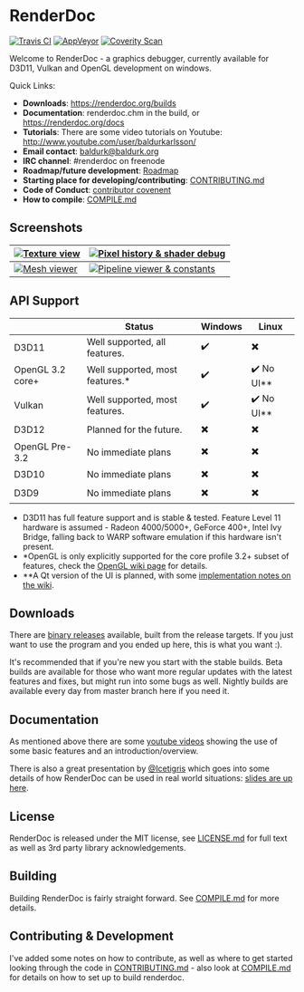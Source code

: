 RenderDoc
==============

[![Travis CI](https://travis-ci.org/baldurk/renderdoc.svg?branch=master)](https://travis-ci.org/baldurk/renderdoc)
[![AppVeyor](https://ci.appveyor.com/api/projects/status/x46lrnvdy29ysgqp?svg=true)](https://ci.appveyor.com/project/baldurk/renderdoc)
[![Coverity Scan](https://scan.coverity.com/projects/8525/badge.svg)](https://scan.coverity.com/projects/baldurk-renderdoc)

Welcome to RenderDoc - a graphics debugger, currently available for D3D11, Vulkan and OpenGL development on windows. 

Quick Links:

* **Downloads**: https://renderdoc.org/builds
* **Documentation**: renderdoc.chm in the build, or https://renderdoc.org/docs
* **Tutorials**: There are some video tutorials on Youtube: http://www.youtube.com/user/baldurkarlsson/
* **Email contact**: [baldurk@baldurk.org](mailto:baldurk@baldurk.org)
* **IRC channel**: #renderdoc on freenode
* **Roadmap/future development**: [Roadmap](https://github.com/baldurk/renderdoc/wiki/Roadmap)
* **Starting place for developing/contributing**: [CONTRIBUTING.md](CONTRIBUTING.md)
* **Code of Conduct**: [contributor covenent](CODE_OF_CONDUCT.md)
* **How to compile**: [COMPILE.md](COMPILE.md)

Screenshots
--------------

| [ ![Texture view](https://cloud.githubusercontent.com/assets/661798/9667117/3650453a-527a-11e5-9845-cebb26109b49.png) ](https://cloud.githubusercontent.com/assets/661798/8890997/634bf0f8-3316-11e5-9eb7-75d74e3a9356.png) | [ ![Pixel history & shader debug](https://cloud.githubusercontent.com/assets/661798/9667120/38e6d070-527a-11e5-884d-c7f11ca3e0da.png) ](https://cloud.githubusercontent.com/assets/661798/8891006/c7ad2670-3316-11e5-99e8-80f1f720f6f9.png) |
| --- | --- |
| [ ![Mesh viewer](https://cloud.githubusercontent.com/assets/661798/9667125/3ad817b8-527a-11e5-81d7-244b397092f0.png) ](https://cloud.githubusercontent.com/assets/661798/8891021/64ab5c9e-3317-11e5-827a-24002d174efc.png) | [ ![Pipeline viewer & constants](https://cloud.githubusercontent.com/assets/661798/9667129/3c5b143c-527a-11e5-9864-41ae50f74043.png) ](https://cloud.githubusercontent.com/assets/661798/8891033/ef5668ac-3317-11e5-82ff-adb97b040db1.png) |

API Support
--------------

|                  | Status                                 | Windows                  | Linux                           |
| ---------------- | -------------------------------------- | ------------------------ | ------------------------------- |
| D3D11            | Well supported, all features.          | :heavy_check_mark:       | :heavy_multiplication_x:        |
| OpenGL 3.2 core+ | Well supported, most features.\*       | :heavy_check_mark:       | :heavy_check_mark: No UI\*\*    |
| Vulkan           | Well supported, most features.         | :heavy_check_mark:       | :heavy_check_mark: No UI\*\*    |
| D3D12            | Planned for the future.                | :heavy_multiplication_x: | :heavy_multiplication_x:        |
| OpenGL Pre-3.2   | No immediate plans                     | :heavy_multiplication_x: | :heavy_multiplication_x:        |
| D3D10            | No immediate plans                     | :heavy_multiplication_x: | :heavy_multiplication_x:        |
| D3D9             | No immediate plans                     | :heavy_multiplication_x: | :heavy_multiplication_x:        |

* D3D11 has full feature support and is stable & tested. Feature Level 11 hardware is assumed - Radeon 4000/5000+, GeForce 400+, Intel Ivy Bridge, falling back to WARP software emulation if this hardware isn't present.
* \*OpenGL is only explicitly supported for the core profile 3.2+ subset of features, check the [OpenGL wiki page](https://github.com/baldurk/renderdoc/wiki/OpenGL) for details.
* \*\*A Qt version of the UI is planned, with some [implementation notes on the wiki](https://github.com/baldurk/renderdoc/wiki/QRenderDoc-Notes).

Downloads
--------------

There are [binary releases](https://renderdoc.org/builds) available, built from the release targets. If you just want to use the program and you ended up here, this is what you want :).

It's recommended that if you're new you start with the stable builds. Beta builds are available for those who want more regular updates with the latest features and fixes, but might run into some bugs as well. Nightly builds are available every day from master branch here if you need it.

Documentation
--------------

As mentioned above there are some [youtube videos](http://www.youtube.com/user/baldurkarlsson/) showing the use of some basic features and an introduction/overview.

There is also a great presentation by [@Icetigris](https://twitter.com/Icetigris) which goes into some details of how RenderDoc can be used in real world situations: [slides are up here](https://docs.google.com/presentation/d/1LQUMIld4SGoQVthnhT1scoA3k4Sg0as14G4NeSiSgFU/edit#slide=id.p).

License
--------------

RenderDoc is released under the MIT license, see [LICENSE.md](LICENSE.md) for full text as well as 3rd party library acknowledgements.

Building
--------------

Building RenderDoc is fairly straight forward. See [COMPILE.md](COMPILE.md) for more details.

Contributing & Development
--------------

I've added some notes on how to contribute, as well as where to get started looking through the code in [CONTRIBUTING.md](CONTRIBUTING.md) - also look at [COMPILE.md](COMPILE.md) for details on how to set up to build renderdoc.

